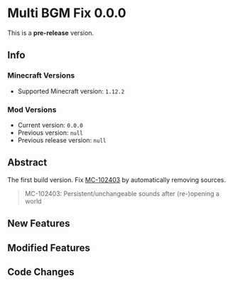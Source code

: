 # Multi BGM Fix 0.0.0

This is a **pre-release** version.

## Info

### Minecraft Versions

- Supported Minecraft version: `1.12.2`

### Mod Versions

- Current version: `0.0.0`
- Previous version: `null`
- Previous release version: `null`

## Abstract

The first build version. Fix [MC-102403](https://bugs.mojang.com/browse/MC-102403) by automatically removing sources.

> MC-102403: Persistent/unchangeable sounds after (re-)opening a world

## New Features

## Modified Features

## Code Changes
